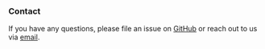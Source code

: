 ### Contact

If you have any questions, please file an issue on
[GitHub](https://github.com/mobius-scheduler) or reach out to us via
[email](mailto:arjunvb@csail.mit.edu).


